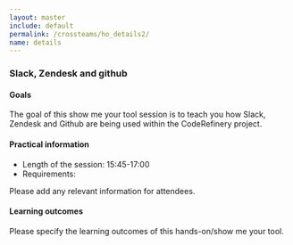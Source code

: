 ```yaml
---
layout: master
include: default
permalink: /crossteams/ho_details2/
name: details
---
```


<h3> Slack, Zendesk and github</h3>

<h4>Goals</h4>

The goal of this show me your tool session is to teach you how Slack, Zendesk and Github are being used within the CodeRefinery project.

<h4>Practical information</h4>

- Length of the session: 15:45-17:00
- Requirements:

Please add any relevant information for attendees.

<h4>Learning outcomes</h4>

Please specify the learning outcomes of this hands-on/show me your tool. 

